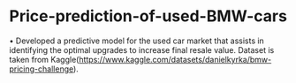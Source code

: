 # Price-prediction-of-used-BMW-cars
•	Developed a predictive model for the used car market that assists in identifying the optimal upgrades to increase final resale value.
Dataset is taken from Kaggle(https://www.kaggle.com/datasets/danielkyrka/bmw-pricing-challenge).
